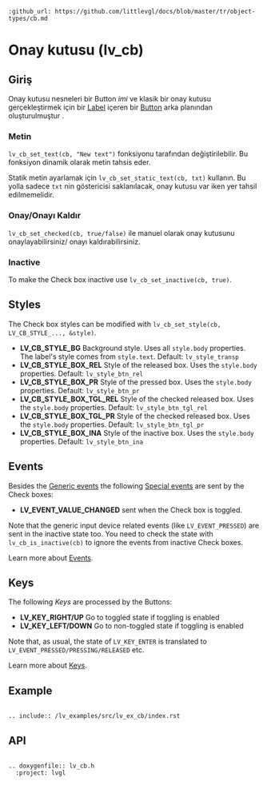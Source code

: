 ```eval_rst
:github_url: https://github.com/littlevgl/docs/blob/master/tr/object-types/cb.md
```
# Onay kutusu (lv_cb)
## Giriş

Onay kutusu nesneleri bir Button *imi* ve klasik bir onay kutusu gerçekleştirmek için bir [Label](/object-types/label) içeren bir [Button](/object-types/btn) arka planından oluşturulmuştur   . 

### Metin
`lv_cb_set_text(cb, "New text")` fonksiyonu tarafından değiştirilebilir. Bu fonksiyon dinamik olarak metin tahsis eder. 

Statik metin ayarlamak  için `lv_cb_set_static_text(cb, txt)` kullanın. Bu yolla sadece `txt` nin göstericisi saklanılacak, onay kutusu var iken yer tahsil edilmemelidir. 

### Onay/Onayı Kaldır
`lv_cb_set_checked(cb, true/false)` ile manuel olarak  onay kutusunu onaylayabilirsiniz/ onayı kaldırabilirsiniz.

### Inactive
To make the Check box inactive use `lv_cb_set_inactive(cb, true)`.

## Styles

The Check box styles can be modified with `lv_cb_set_style(cb, LV_CB_STYLE_..., &style)`.

- **LV_CB_STYLE_BG** Background style. Uses all `style.body` properties. The label's style comes from  `style.text`. Default: `lv_style_transp`
- **LV_CB_STYLE_BOX_REL** Style of the released box. Uses the `style.body` properties. Default: `lv_style_btn_rel`
- **LV_CB_STYLE_BOX_PR** Style of the pressed box. Uses the `style.body` properties. Default: `lv_style_btn_pr`
- **LV_CB_STYLE_BOX_TGL_REL** Style of the checked released box. Uses the `style.body` properties. Default: `lv_style_btn_tgl_rel`
- **LV_CB_STYLE_BOX_TGL_PR** Style of the checked released box. Uses the `style.body` properties. Default: `lv_style_btn_tgl_pr`
- **LV_CB_STYLE_BOX_INA** Style of the inactive box. Uses the `style.body` properties. Default: `lv_style_btn_ina`


## Events
Besides the [Generic events](/overview/event.html#generic-events) the following [Special events](/overview/event.html#special-events) are sent by the Check boxes:
 - **LV_EVENT_VALUE_CHANGED** sent when the Check box is toggled.

Note that the generic input device related events (like `LV_EVENT_PRESSED`) are sent in the inactive state too. You need to check the state with `lv_cb_is_inactive(cb)` to ignore the events from inactive Check boxes.
 
Learn more about [Events](/overview/event).


## Keys
The following *Keys* are processed by the Buttons:
- **LV_KEY_RIGHT/UP** Go to toggled state if toggling is enabled
- **LV_KEY_LEFT/DOWN** Go to non-toggled state if toggling is  enabled

Note that, as usual, the state of `LV_KEY_ENTER` is translated to `LV_EVENT_PRESSED/PRESSING/RELEASED` etc.

Learn more about [Keys](/overview/indev).


## Example

```eval_rst

.. include:: /lv_examples/src/lv_ex_cb/index.rst

```

## API 

```eval_rst

.. doxygenfile:: lv_cb.h
  :project: lvgl
        
```
